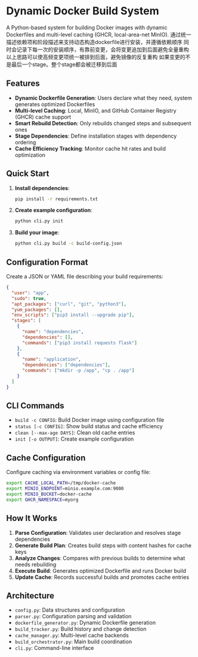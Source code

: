 # Dynamic Docker Build System

A Python-based system for building Docker images with dynamic Dockerfiles and multi-level caching (GHCR, local-area-net MinIO).
通过统一描述依赖项和阶段描述来支持动态构造dockerfile进行安装，并遵循依赖顺序
同时会记录下每一次的安装顺序，有靠前变更，会将变更追加到后面避免全量重构
以上思路可以使高频变更项统一被排到后面，避免镜像的反复重构
如果变更的不是最后一个stage。整个stage都会被迁移到后面

## Features

- **Dynamic Dockerfile Generation**: Users declare what they need, system generates optimized Dockerfiles
- **Multi-level Caching**: Local, MinIO, and GitHub Container Registry (GHCR) cache support  
- **Smart Rebuild Detection**: Only rebuilds changed steps and subsequent ones
- **Stage Dependencies**: Define installation stages with dependency ordering
- **Cache Efficiency Tracking**: Monitor cache hit rates and build optimization

## Quick Start

1. **Install dependencies**:
   ```bash
   pip install -r requirements.txt
   ```

2. **Create example configuration**:
   ```bash
   python cli.py init
   ```

3. **Build your image**:
   ```bash
   python cli.py build -c build-config.json
   ```

## Configuration Format

Create a JSON or YAML file describing your build requirements:

```json
{
  "user": "app",
  "sudo": true,
  "apt_packages": ["curl", "git", "python3"],
  "yum_packages": [],
  "env_scripts": ["pip3 install --upgrade pip"],
  "stages": [
    {
      "name": "dependencies", 
      "dependencies": [],
      "commands": ["pip3 install requests flask"]
    },
    {
      "name": "application",
      "dependencies": ["dependencies"], 
      "commands": ["mkdir -p /app", "cp . /app"]
    }
  ]
}
```

## CLI Commands

- `build -c CONFIG`: Build Docker image using configuration file
- `status [-c CONFIG]`: Show build status and cache efficiency
- `clean [--max-age DAYS]`: Clean old cache entries
- `init [-o OUTPUT]`: Create example configuration

## Cache Configuration

Configure caching via environment variables or config file:

```bash
export CACHE_LOCAL_PATH=/tmp/docker-cache
export MINIO_ENDPOINT=minio.example.com:9000
export MINIO_BUCKET=docker-cache
export GHCR_NAMESPACE=myorg
```

## How It Works

1. **Parse Configuration**: Validates user declaration and resolves stage dependencies
2. **Generate Build Plan**: Creates build steps with content hashes for cache keys
3. **Analyze Changes**: Compares with previous builds to determine what needs rebuilding
4. **Execute Build**: Generates optimized Dockerfile and runs Docker build
5. **Update Cache**: Records successful builds and promotes cache entries

## Architecture

- `config.py`: Data structures and configuration
- `parser.py`: Configuration parsing and validation  
- `dockerfile_generator.py`: Dynamic Dockerfile generation
- `build_tracker.py`: Build history and change detection
- `cache_manager.py`: Multi-level cache backends
- `build_orchestrator.py`: Main build coordination
- `cli.py`: Command-line interface